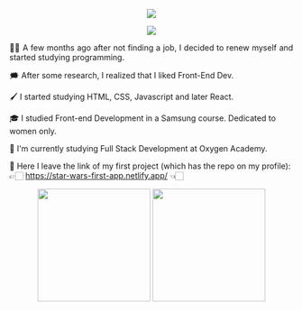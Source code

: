 
<p align="center"> <img src='https://user-images.githubusercontent.com/75947904/165155705-2bf86710-fc7c-41cd-a81e-f05c56604e1d.png' /> </p>

<p align="center"> <img src='https://user-images.githubusercontent.com/75947904/165148296-831ae0e3-3a7a-499e-917d-5ffb7bde38f3.png' /> </p>



<p align="justify">
👶🏻 A few months ago after not finding a job, I decided to renew myself and started studying programming.

🗯️ After some research, I realized that I liked Front-End Dev. 

🖌️ I started studying HTML, CSS, Javascript and later React.
  
🎓 I studied Front-end Development in a Samsung course. Dedicated to women only.

📝 I'm currently studying Full Stack Development at Oxygen Academy.

📌 Here I leave the link of my first project (which has the repo on my profile): 👉🏻 https://star-wars-first-app.netlify.app/ 👈🏻 </p>


<p align="center">
<img src="https://user-images.githubusercontent.com/75947904/171345297-3b24e019-ec7a-4655-8f7e-11298dd16e73.gif" width="200"> <img src="https://user-images.githubusercontent.com/75947904/171346860-69ed209f-a07f-4571-8a8c-ab0bfb32e7af.gif" width="200"/> 
</p>


